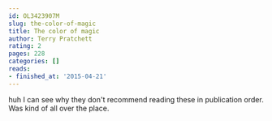 ```yaml
---
id: OL3423907M
slug: the-color-of-magic
title: The color of magic
author: Terry Pratchett
rating: 2
pages: 228
categories: []
reads:
- finished_at: '2015-04-21'
---
```

huh I can see why they don't recommend reading these in publication order. Was kind of all over the place.
